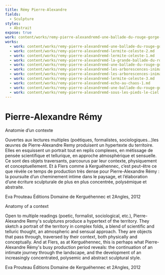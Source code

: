 ```yaml
---
title: Rémy Pierre-Alexandre
fields:
  - Sculpture
styles:
  - Abstrait
expose: true
work: content/works/remy-pierre-alexandremd-une-ballade-du-rouge-gorge-3.md
works:
  - work: content/works/remy-pierre-alexandremd-une-ballade-du-rouge-gorge-1.md
  - work: content/works/remy-pierre-alexandremd-lermite-celeste-2.md
  - work: content/works/remy-pierre-alexandremd-lermite-celeste-1.md
  - work: content/works/remy-pierre-alexandremd-la-grande-ballade-du-rouge-gorge.md
  - work: content/works/remy-pierre-alexandremd-une-ballade-du-rouge-gorge-2.md
  - work: content/works/remy-pierre-alexandremd-les-arborescences-inimaginees.md
  - work: content/works/remy-pierre-alexandremd-les-arborescences-inimaginees-2.md
  - work: content/works/remy-pierre-alexandremd-lermite-celeste-3.md
  - work: content/works/remy-pierre-alexandremd-echo-au-chaos-1.md
  - work: content/works/remy-pierre-alexandremd-une-ballade-du-rouge-gorge-3.md
  - work: content/works/remy-pierre-alexandremd-sous-les-pieds-le-ciel.md
---
```


# Pierre-Alexandre Rémy

Anatomie d’un contexte

Ouvertes aux lectures multiples (poétiques, formalistes, sociologiques…)les œuvres de Pierre-Alexandre Remy produisent un hypertexte du territoire. Elles en esquissent un portrait tout en replis complexes, en métissage de pensée scientifique et tellurique, en approche atmosphérique et sensuelle. Ce sont des
objets traversants, parcourus par leur contexte, physiquement et conceptuellement. Et à Flers comme à Kerguéhennec, c’est peut-être ce que révèle ce temps de production très dense pour Pierre-Alexandre Rémy : la poursuite d’un cheminement intime dans le paysage, et l’élaboration d’une écriture sculpturale de plus en plus concentrée, polysémique et abstraite.

Eva Prouteau Éditions Domaine de Kerguéhennec et 2Angles, 2012

Anatomy of a context

Open to multiple readings (poetic, formalist, sociological, etc.), Pierre-Alexandre Remy's sculptures produce a hypertext of the territory. They sketch a portrait of the territory in complex folds, a blend of scientific and telluric thought, an atmospheric and sensual approach. They are objects that pass
through, traversed by their context, both physically and conceptually. And at Flers, as at Kerguéhennec, this is perhaps what Pierre-Alexandre Rémy's busy production period reveals: the continuation of an intimate journey through the landscape, and the development of an increasingly concentrated, polysemic and abstract sculptural style.

Eva Prouteau Éditions Domaine de Kerguéhennec et 2Angles, 2012
